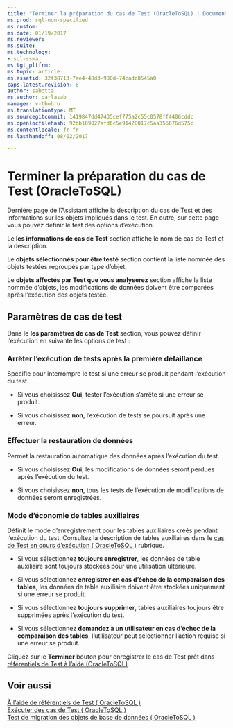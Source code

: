 ```yaml
---
title: "Terminer la préparation du cas de Test (OracleToSQL) | Documents Microsoft"
ms.prod: sql-non-specified
ms.custom: 
ms.date: 01/19/2017
ms.reviewer: 
ms.suite: 
ms.technology:
- sql-ssma
ms.tgt_pltfrm: 
ms.topic: article
ms.assetid: 32f38713-7ae4-48d3-980d-74cadc8545a0
caps.latest.revision: 6
author: sabotta
ms.author: carlasab
manager: v-thobro
ms.translationtype: MT
ms.sourcegitcommit: 1419847dd47435cef775a2c55c0578ff4406cddc
ms.openlocfilehash: 92bb189027afd6c5e91428017c5aa356676d575c
ms.contentlocale: fr-fr
ms.lasthandoff: 08/02/2017

---
```

# <a name="finishing-test-case-preparation-oracletosql"></a>Terminer la préparation du cas de Test (OracleToSQL)
Dernière page de l’Assistant affiche la description du cas de Test et des informations sur les objets impliqués dans le test. En outre, sur cette page vous pouvez définir le test des options d’exécution.  
  
Le **les informations de cas de Test** section affiche le nom de cas de Test et la description.  
  
Le **objets sélectionnés pour être testé** section contient la liste nommée des objets testées regroupés par type d’objet.  
  
Le **objets affectés par Test que vous analyserez** section affiche la liste nommée d’objets, les modifications de données doivent être comparées après l’exécution des objets testée.  
  
## <a name="test-case-settings"></a>Paramètres de cas de test  
Dans le **les paramètres de cas de Test** section, vous pouvez définir l’exécution en suivante les options de test :  
  
### <a name="stop-test-execution-after-first-failure"></a>Arrêter l’exécution de tests après la première défaillance  
Spécifie pour interrompre le test si une erreur se produit pendant l’exécution du test.  
  
-   Si vous choisissez **Oui**, tester l’exécution s’arrête si une erreur se produit.  
  
-   Si vous choisissez **non**, l’exécution de tests se poursuit après une erreur.  
  
### <a name="perform-data-rollback"></a>Effectuer la restauration de données  
Permet la restauration automatique des données après l’exécution du test.  
  
-   Si vous choisissez **Oui**, les modifications de données seront perdues après l’exécution du test.  
  
-   Si vous choisissez **non**, tous les tests de l’exécution de modifications de données seront enregistrées.  
  
### <a name="auxiliary-tables-saving-mode"></a>Mode d’économie de tables auxiliaires  
Définit le mode d’enregistrement pour les tables auxiliaires créés pendant l’exécution du test. Consultez la description de tables auxiliaires dans le [cas de Test en cours d’exécution &#40; OracleToSQL &#41;](../../ssma/oracle/running-test-cases-oracletosql.md) rubrique.  
  
-   Si vous sélectionnez **toujours enregistrer**, les données de table auxiliaire sont toujours stockées pour une utilisation ultérieure.  
  
-   Si vous sélectionnez **enregistrer en cas d’échec de la comparaison des tables**, les données de table auxiliaire doivent être stockées uniquement si une erreur se produit.  
  
-   Si vous sélectionnez **toujours supprimer**, tables auxiliaires toujours être supprimées après l’exécution du test.  
  
-   Si vous sélectionnez **demandez à un utilisateur en cas d’échec de la comparaison des tables**, l’utilisateur peut sélectionner l’action requise si une erreur se produit.  
  
Cliquez sur le **Terminer** bouton pour enregistrer le cas de Test prêt dans [référentiels de Test à l’aide (OracleToSQL)](http://msdn.microsoft.com/en-us/f941cce4-d3e3-4aeb-a88a-4f101a97a9f4).  
  
## <a name="see-also"></a>Voir aussi  
[À l’aide de référentiels de Test &#40; OracleToSQL &#41;](../../ssma/oracle/using-test-repositories-oracletosql.md)  
[Exécuter des cas de Test &#40; OracleToSQL &#41;](../../ssma/oracle/running-test-cases-oracletosql.md)  
[Test de migration des objets de base de données &#40; OracleToSQL &#41;](../../ssma/oracle/testing-migrated-database-objects-oracletosql.md)  
  

